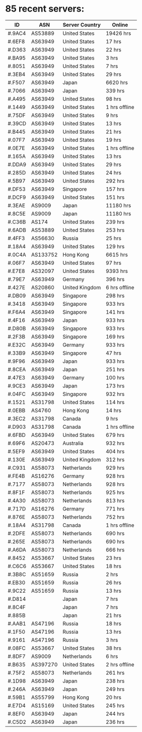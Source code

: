 # 85 recent servers:

| ID | ASN | Server Country | Online |
| ------ | ------ | ------ | ------ |
| #.9AC4 | AS53889 | United States | 19426 hrs |
| #.6EF8 | AS63949 | United States | 17 hrs |
| #.D363 | AS63949 | United States | 22 hrs |
| #.BA95 | AS63949 | United States | 3 hrs |
| #.8051 | AS63949 | United States | 7 hrs |
| #.3EB4 | AS63949 | United States | 29 hrs |
| #.F507 | AS63949 | Japan | 6620 hrs |
| #.7066 | AS63949 | Japan | 339 hrs |
| #.A495 | AS63949 | United States | 98 hrs |
| #.1449 | AS63949 | United States | 1 hrs offline |
| #.75DF | AS63949 | United States | 9 hrs |
| #.39CD | AS63949 | United States | 13 hrs |
| #.B445 | AS63949 | United States | 21 hrs |
| #.07F7 | AS63949 | United States | 19 hrs |
| #.0E7E | AS63949 | United States | 1 hrs offline |
| #.165A | AS63949 | United States | 13 hrs |
| #.DDA9 | AS63949 | United States | 29 hrs |
| #.285D | AS63949 | United States | 24 hrs |
| #.5B97 | AS63949 | United States | 292 hrs |
| #.DF53 | AS63949 | Singapore | 157 hrs |
| #.DCF9 | AS63949 | United States | 151 hrs |
| #.3EAE | AS9009 | Japan | 11180 hrs |
| #.8C5E | AS9009 | Japan | 11180 hrs |
| #.C36B | AS174 | United States | 239 hrs |
| #.6ADB | AS53889 | United States | 253 hrs |
| #.4FF3 | AS56630 | Russia | 25 hrs |
| #.18A4 | AS63949 | United States | 129 hrs |
| #.0C4A | AS133752 | Hong Kong | 6615 hrs |
| #.06F7 | AS63949 | United States | 97 hrs |
| #.E7E8 | AS32097 | United States | 9393 hrs |
| #.79E7 | AS63949 | Germany | 396 hrs |
| #.427E | AS20860 | United Kingdom | 6 hrs offline |
| #.DB09 | AS63949 | Singapore | 298 hrs |
| #.3418 | AS63949 | Singapore | 933 hrs |
| #.F6A4 | AS63949 | Singapore | 141 hrs |
| #.4F16 | AS63949 | Japan | 933 hrs |
| #.D80B | AS63949 | Singapore | 933 hrs |
| #.2F3B | AS63949 | Singapore | 169 hrs |
| #.E32C | AS63949 | Germany | 933 hrs |
| #.33B9 | AS63949 | Singapore | 47 hrs |
| #.9F96 | AS63949 | Japan | 933 hrs |
| #.8CEA | AS63949 | Japan | 251 hrs |
| #.47E3 | AS63949 | Germany | 100 hrs |
| #.9CE3 | AS63949 | Japan | 173 hrs |
| #.04FC | AS63949 | Singapore | 932 hrs |
| #.1521 | AS31798 | United States | 114 hrs |
| #.0EBB | AS4760 | Hong Kong | 14 hrs |
| #.3EC2 | AS31798 | Canada | 9 hrs |
| #.D903 | AS31798 | Canada | 1 hrs offline |
| #.6FBD | AS63949 | United States | 679 hrs |
| #.69F6 | AS20473 | Australia | 932 hrs |
| #.5EF9 | AS63949 | United States | 404 hrs |
| #.130E | AS63949 | United Kingdom | 312 hrs |
| #.C931 | AS58073 | Netherlands | 929 hrs |
| #.FE4B | AS16276 | Germany | 928 hrs |
| #.7177 | AS58073 | Netherlands | 928 hrs |
| #.8F1F | AS58073 | Netherlands | 925 hrs |
| #.4A30 | AS58073 | Netherlands | 813 hrs |
| #.717D | AS16276 | Germany | 771 hrs |
| #.876E | AS58073 | Netherlands | 752 hrs |
| #.18A4 | AS31798 | Canada | 1 hrs offline |
| #.2DFE | AS58073 | Netherlands | 690 hrs |
| #.265E | AS58073 | Netherlands | 690 hrs |
| #.A6DA | AS58073 | Netherlands | 666 hrs |
| #.8452 | AS53667 | United States | 23 hrs |
| #.C6C6 | AS53667 | United States | 18 hrs |
| #.3B8C | AS51659 | Russia | 2 hrs |
| #.EB30 | AS51659 | Russia | 26 hrs |
| #.9C22 | AS51659 | Russia | 13 hrs |
| #.D814 |  | Japan | 7 hrs |
| #.8C4F |  | Japan | 7 hrs |
| #.885B |  | Japan | 21 hrs |
| #.AAB1 | AS47196 | Russia | 18 hrs |
| #.1F50 | AS47196 | Russia | 13 hrs |
| #.9161 | AS47196 | Russia | 3 hrs |
| #.08FC | AS53667 | United States | 38 hrs |
| #.8DF7 | AS9009 | Netherlands | 6 hrs |
| #.B635 | AS397270 | United States | 2 hrs offline |
| #.75F2 | AS58073 | Netherlands | 261 hrs |
| #.1D98 | AS63949 | Japan | 238 hrs |
| #.246A | AS63949 | Japan | 249 hrs |
| #.59B1 | AS55799 | Hong Kong | 20 hrs |
| #.E7D4 | AS15169 | United States | 245 hrs |
| #.8EF0 | AS63949 | Japan | 244 hrs |
| #.C5D2 | AS63949 | Japan | 236 hrs |

